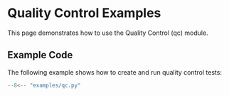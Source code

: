 # Quality Control Examples

This page demonstrates how to use the Quality Control (qc) module.

## Example Code

The following example shows how to create and run quality control tests:

```python
--8<-- "examples/qc.py"
```